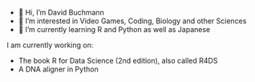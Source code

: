 - 👋 Hi, I’m David Buchmann
- 👀 I’m interested in Video Games, Coding, Biology and other Sciences
- 🌱 I’m currently learning R and Python as well as Japanese

I am currently working on:

  - The book R for Data Science (2nd edition), also called R4DS
  - A DNA aligner in Python

<!---
David-R-Buchmann/David-R-Buchmann is a ✨ special ✨ repository because its `README.md` (this file) appears on your GitHub profile.
You can click the Preview link to take a look at your changes.
--->
